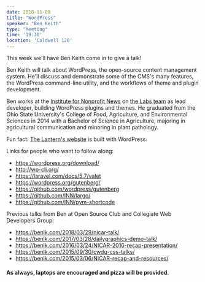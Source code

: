 ```yaml
---
date: 2018-11-08
title: "WordPress"
speaker: "Ben Keith"
type: "Meeting"
time: '19:30'
location: 'Caldwell 120'
---
```


This week we'll have Ben Keith come in to give a talk!

Ben Keith will talk about WordPress, the open-source content management system. He'll discuss and demonstrate some of the CMS's many features, the WordPress command-line utility, and the workflows of theme and plugin development.

Ben works at the [Institute for Nonprofit News](https://inn.org/) on [the Labs team](https://labs.inn.org/) as lead developer, building WordPress plugins and themes. He graduated from the Ohio State University's College of Food, Agriculture, and Environmental Sciences in 2014 with a Bachelor of Science in Agriculture, majoring in agricultural communication and minoring in plant pathology.

Fun fact: [The Lantern's website](http://thelantern.com/) is built with WordPress. 

Links for people who want to follow along:
- https://wordpress.org/download/
- http://wp-cli.org/
- https://laravel.com/docs/5.7/valet
- https://wordpress.org/gutenberg/
- https://github.com/wordpress/gutenberg
- https://github.com/INN/largo/
- https://github.com/INN/pym-shortcode

Previous talks from Ben at Open Source Club and Collegiate Web Developers Group:
- https://benlk.com/2018/03/29/nicar-talk/
- https://benlk.com/2017/03/28/dailygraphics-demo-talk/
- https://benlk.com/2016/03/24/NICAR-2016-recap-presentation/
- https://benlk.com/2015/09/30/cwdg-css-talks/
- https://benlk.com/2015/03/06/NICAR-recap-and-resources/

#### As always, laptops are encouraged and pizza will be provided.
